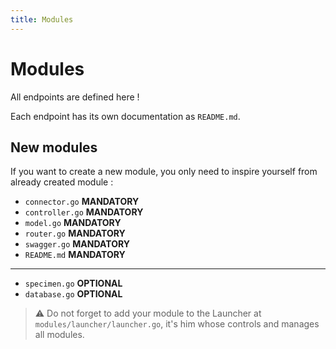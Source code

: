 ```yaml
---
title: Modules
---
```


# Modules

All endpoints are defined here !

Each endpoint has its own documentation as `README.md`.

## New modules

If you want to create a new module, you only need to inspire yourself from already created module :
- `connector.go` __MANDATORY__
- `controller.go` __MANDATORY__
- `model.go` __MANDATORY__
- `router.go` __MANDATORY__
- `swagger.go` __MANDATORY__
- `README.md` __MANDATORY__
---
- `specimen.go` __OPTIONAL__
- `database.go` __OPTIONAL__

> ⚠ Do not forget to add your module to the Launcher at `modules/launcher/launcher.go`, it's him whose controls and manages all modules.